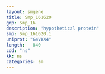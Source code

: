 ```yaml
---
layout: smgene
title: Smp_161620
grp: Smp_16
description: "hypothetical protein"
smp: Smp_161620.1
uniprot: "G4VKX4"
length:   840
cdd: "ns"
kk: ns
categories: sm
---
```

